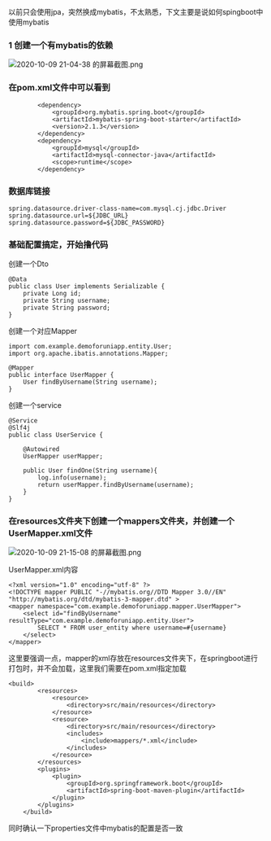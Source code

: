 以前只会使用jpa，突然换成mybatis，不太熟悉，下文主要是说如何spingboot中使用mybatis

### 1 创建一个有mybatis的依赖
![2020-10-09 21-04-38 的屏幕截图.png](https://upload-images.jianshu.io/upload_images/16893788-f9eef115414247f8.png?imageMogr2/auto-orient/strip%7CimageView2/2/w/1240)

### 在pom.xml文件中可以看到
```
        <dependency>
            <groupId>org.mybatis.spring.boot</groupId>
            <artifactId>mybatis-spring-boot-starter</artifactId>
            <version>2.1.3</version>
        </dependency>
        <dependency>
            <groupId>mysql</groupId>
            <artifactId>mysql-connector-java</artifactId>
            <scope>runtime</scope>
        </dependency>
```
### 数据库链接
```
spring.datasource.driver-class-name=com.mysql.cj.jdbc.Driver
spring.datasource.url=${JDBC_URL}
spring.datasource.password=${JDBC_PASSWORD}
```

### 基础配置搞定，开始撸代码
创建一个Dto
```
@Data
public class User implements Serializable {
    private Long id;
    private String username;
    private String password;
}
```
创建一个对应Mapper
```
import com.example.demoforuniapp.entity.User;
import org.apache.ibatis.annotations.Mapper;

@Mapper
public interface UserMapper {
    User findByUsername(String username);
}
```
创建一个service
```
@Service
@Slf4j
public class UserService {

    @Autowired
    UserMapper userMapper;

    public User findOne(String username){
        log.info(username);
        return userMapper.findByUsername(username);
    }
}
```
### 在resources文件夹下创建一个mappers文件夹，并创建一个UserMapper.xml文件
![2020-10-09 21-15-08 的屏幕截图.png](https://upload-images.jianshu.io/upload_images/16893788-2da35421968c8181.png?imageMogr2/auto-orient/strip%7CimageView2/2/w/1240)

UserMapper.xml内容
```
<?xml version="1.0" encoding="utf-8" ?>
<!DOCTYPE mapper PUBLIC "-//mybatis.org//DTD Mapper 3.0//EN" "http://mybatis.org/dtd/mybatis-3-mapper.dtd" >
<mapper namespace="com.example.demoforuniapp.mapper.UserMapper">
    <select id="findByUsername" resultType="com.example.demoforuniapp.entity.User">
        SELECT * FROM user_entity where username=#{username}
    </select>
</mapper>
```

这里要强调一点，mapper的xml存放在resources文件夹下，在springboot进行打包时，并不会加载，这里我们需要在pom.xml指定加载
```
<build>
        <resources>
            <resource>
                <directory>src/main/resources</directory>
            </resource>
            <resource>
                <directory>src/main/resources</directory>
                <includes>
                    <include>mappers/*.xml</include>
                </includes>
            </resource>
        </resources>
        <plugins>
            <plugin>
                <groupId>org.springframework.boot</groupId>
                <artifactId>spring-boot-maven-plugin</artifactId>
            </plugin>
        </plugins>
    </build>
```
同时确认一下properties文件中mybatis的配置是否一致
